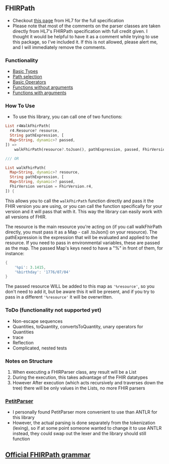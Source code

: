 ## FHIRPath

- Checkout [this page](https://hl7.org/fhirpath/) from HL7 for the full specification
- Please note that most of the comments on the parser classes are taken directly from HL7's
FHIRPath specification with full credit given. I thought it would be helpful to have it as a comment while trying to use this package, so I've included it. If this is not allowed, please alert me, and
I will immediately remove the comments.

### Functionality

- [Basic Types](fhir_path/test/test_basic_types.dart)
- [Path selection](fhir_path/test/test_paths.dart)
- [Basic Operators](fhir_path/test/test_basic_operators.dart)
- [Functions without arguments](fhir_path/test/test_no_arg_fxns.dart)
- [Functions with arguments](fhir_path/test/test_arg_fxns.dart)

### How To Use

- To use this library, you can call one of two functions:

```dart
List r4WalkFhirPath(
  r4.Resource? resource,
  String pathExpression, [
  Map<String, dynamic>? passed,
]) =>
    walkFhirPath(resource?.toJson(), pathExpression, passed, FhirVersion.r4);

/// OR

List walkFhirPath(
  Map<String, dynamic>? resource,
  String pathExpression, [
  Map<String, dynamic>? passed,
  FhirVersion version = FhirVersion.r4,
]) {
```
This allows you to call the ```walkFhirPath``` function directly and pass it the FHIR version you are using, or you can call the function specifically for your version and it will pass that with it. This way the library can easily work with all versions of FHIR.

The resource is the main resource you're acting on (if you call walkFhirPath directly, you must pass it as a Map - call .toJson() on your resource). The pathExpression is the expression that will be evaluated and applied to the resource. If you need to pass in environmental variables, these are passed as the map. The passed Map's keys need to have a "%" in front of them, for instance:

```dart
{
    '%pi': 3.1415,
    '%birthday': '1776/07/04'
}
```

The passed resource WILL be added to this map as `'%resource'`, so you don't need to add it, but be aware this it will be present, and if you try to pass in a different `'%resource'` it will be overwritten.

### ToDo (functionality not supported yet)

- Non-escape sequences
- Quantities, toQuantity, convertsToQuantity, unary operators for Quantities
- trace
- Reflection
- Complicated, nested tests

### Notes on Structure

1. When executing a FHIRParser class, any result will be a List<dynamic>
2. During the execution, this takes advantage of the FHIR datatypes
2. However After execution (which acts recursively and traverses down the tree) there will be only values in the Lists, no more FHIR parsers

### [PetitParser](https://pub.dev/packages/petitparser)
- I personally found PetitParser more convenient to use than ANTLR for this library
- However, the actual parsing is done separately from the tokenization (lexing), so if at some point someone wanted to change it to use ANTLR instead, they could swap out the lexer and the library should still function

## [Official FHIRPath grammar](https://hl7.org/fhirpath/fhirpath.g4)
